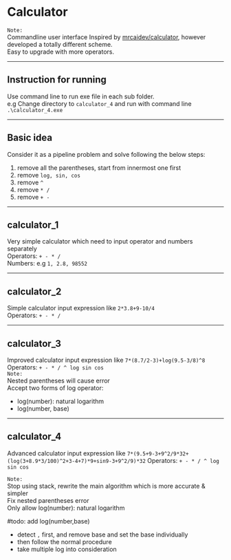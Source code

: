 # Calculator

`Note:`<br/>
Commandline user interface
Inspired by [mrcaidev/calculator](https://github.com/mrcaidev/calculator), however developed a totally different scheme.<br/>
Easy to upgrade with more operators.

---

## Instruction for running

Use command line to run exe file in each sub folder.<br/>
e.g Change directory to `calculator_4` and run with command line `.\calculator_4.exe`

---

## Basic idea

Consider it as a pipeline problem and solve following the below steps:

1. remove all the parentheses, start from innermost one first
2. remove `log, sin, cos`
3. remove `^`
4. remove `* /`
5. remove `+ -`

---

## calculator_1

Very simple calculator which need to input operator and numbers separately<br/>
Operators: `+ - * /`<br/>
Numbers: e.g `1, 2.8, 98552`

---

## calculator_2

Simple calculator input expression like `2*3.8+9-10/4`<br/>
Operators: `+ - * /`

---

## calculator_3

Improved calculator input expression like `7*(8.7/2-3)+log(9.5-3/8)^8` <br/>
Operators: `+ - * / ^ log sin cos` <br/>
`Note:`<br/>
Nested parentheses will cause error<br/>
Accept two forms of log operator:

- log(number): natural logarithm
- log(number, base)

---

## calculator_4

Advanced calculator input expression like `7*(9.5+9-3+9^2/9*32+(log(3+8.9*3/100)^2+3-4+7)*9+sin9-3+9^2/9)*32`
Operators: `+ - * / ^ log sin cos`

`Note:`<br/>
Stop using stack, rewrite the main algorithm which is more accurate & simpler<br/>
Fix nested parentheses error<br/>
Only allow log(number): natural logarithm<br/>

#todo:
add log(number,base)

- detect `,` first, and remove base and set the base individually
- then follow the normal procedure
- take multiple log into consideration
